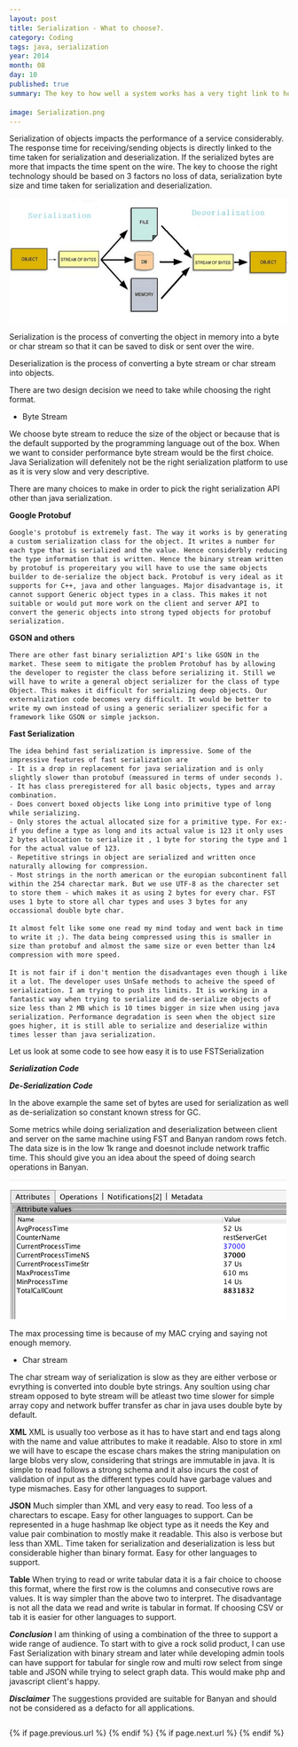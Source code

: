 ```yaml
---
layout: post
title: Serialization - What to choose?.
category: Coding
tags: java, serialization
year: 2014
month: 08
day: 10
published: true
summary: The key to how well a system works has a very tight link to how efficiently the objects in the system can be sent and received. What all design considerations can i do.

image: Serialization.png
---
```


Serialization of objects impacts the performance of a service considerably. The response time for receiving/sending objects is directly linked to the time taken for serialization and deserialization. If the serialized bytes are more that impacts the time spent on the wire. The key to choose the right technology should be based on 3 factors no loss of data, serialization byte size and time taken for serialization and deserialization.

![Java Serialization](/img/posts/Serialization.png)

Serialization is the process of converting the object in memory into a byte or char stream so that it can be saved to disk or sent over the wire.

Deserialization is the process of converting a byte stream or char stream into objects.

There are two design decision we need to take while choosing the right format.

* Byte Stream

We choose byte stream to reduce the size of the object or because that is the default supported by the programming language out of the box. When we want to consider performance byte stream would be the first choice. Java Serialization will defenitely not be the right serialization platform to use as it is very slow and very descriptive. 

There are many choices to make in order to pick the right serialization API
other than java serialization.

**Google Protobuf**

    Google's protobuf is extremely fast. The way it works is by generating a custom serialization class for the object. It writes a number for each type that is serialized and the value. Hence considerbly reducing the type information that is written. Hence the binary stream written by protobuf is propereitary you will have to use the same objects builder to de-serialize the object back. Protobuf is very ideal as it supports for C++, java and other languages. Major disadvantage is, it cannot support Generic object types in a class. This makes it not suitable or would put more work on the client and server API to convert the generic objects into strong typed objects for protobuf serialization. 

**GSON and others**
    
    There are other fast binary serializtion API's like GSON in the market. These seem to mitigate the problem Protobuf has by allowing the developer to register the class before serializing it. Still we will have to write a general object serializer for the class of type Object. This makes it difficult for serializing deep objects. Our externalization code becomes very difficult. It would be better to write my own instead of using a generic serializer specific for a framework like GSON or simple jackson.

**Fast Serialization**

    The idea behind fast serialization is impressive. Some of the impressive features of fast serialization are
    - It is a drop in replacement for java serialization and is only slightly slower than protobuf (meassured in terms of under seconds ). 
    - It has class preregistered for all basic objects, types and array combination. 
    - Does convert boxed objects like Long into primitive type of long while serializing. 
    - Only stores the actual allocated size for a primitive type. For ex:- if you define a type as long and its actual value is 123 it only uses 2 bytes allocation to serialize it , 1 byte for storing the type and 1 for the actual value of 123.
    - Repetitive strings in object are serialized and written once naturally allowing for compression.
    - Most strings in the north american or the europian subcontinent fall within the 254 charectar mark. But we use UTF-8 as the charecter set to store them - which makes it as using 2 bytes for every char. FST uses 1 byte to store all char types and uses 3 bytes for any occassional double byte char.
    
	It almost felt like some one read my mind today and went back in time to write it ;). The data being compressed using this is smaller in size than protobuf and almost the same size or even better than lz4 compression with more speed.
    
    It is not fair if i don't mention the disadvantages even though i like it a lot. The developer uses UnSafe methods to acheive the speed of serialization. I am trying to push its limits. It is working in a fantastic way when trying to serialize and de-serialize objects of size less than 2 MB which is 10 times bigger in size when using java serialization. Performance degradation is seen when the object size goes higher, it is still able to serialize and deserialize within times lesser than java serialization.

Let us look at some code to see how easy it is to use FSTSerialization

***Serialization Code***

<script src="https://gist.github.com/vallur/f0f67b213f9a56a715a3.js"></script>

***De-Serialization Code***    
<script src="https://gist.github.com/vallur/0a2f938593bf5fa56812.js"></script>

In the above example the same set of bytes are used for serialization as well as de-serialization so constant known stress for GC.

Some metrics while doing serialization and deserialization between client and server on the same machine using FST and Banyan random rows fetch. The data size is in the low 1k range and doesnot include network traffic time. This should give you an idea about the speed of doing search operations in Banyan.

![FSTSerialize](/img/posts/JMXSerialize.png)

The max processing time is because of my MAC crying and saying not enough memory.

* Char stream

The char stream way of serialization is slow as they are either verbose or evrything is converted into double byte strings. Any soultion using char stream opposed to byte stream will be atleast two time slower for simple array copy and network buffer transfer as char in java uses double byte by default.

**XML**
XML is usually too verbose as it has to have start and end tags along with the name and value attributes to make it readable. Also to store in xml we will have to escape the escase chars makes the string manipulation on large blobs very slow, considering that strings are immutable in java. It is simple to read follows a strong schema and it also incurs the cost of validation of input as the different types could have garbage values and type mismaches. Easy for other languages to support.

**JSON**
Much simpler than XML and very easy to read. Too less of a charectars to escape. Easy for other languages to support. Can be represented in a huge hashmap lke object type as it needs the Key and value pair combination to mostly make it readable. This also is verbose but less than XML. Time taken for serialization and deserialization is less but considerable higher than binary format. Easy for other languages to support.

**Table**
When trying to read or write tabular data it is a fair choice to choose this format, where the first row is the columns and consecutive rows are values. It is way simpler than the above two to interpret. The disadvantage is not all the data we read and write is tabular in format. If choosing CSV or tab it is easier for other languages to support. 

***Conclusion***
I am thinking of using a combination of the three to support a wide range of audience. To start with to give a rock solid product, I can use Fast Serialization with binary stream and later while developing admin tools can have support for tabular for single row and multi row select from singe table and JSON while trying to select graph data. This would make php and javascript client's happy.

***Disclaimer***
The suggestions provided are suitable for Banyan and should not be considered as a defacto for all applications.


<div class="row">	
	<div class="span9 column">
			<p class="pull-right">{% if page.previous.url %} <a href="{{page.previous.url}}" title="Previous Post: {{page.previous.title}}"><i class="icon-chevron-left"></i></a> 	{% endif %}   {% if page.next.url %} 	<a href="{{page.next.url}}" title="Next Post: {{page.next.title}}"><i class="icon-chevron-right"></i></a> 	{% endif %} </p>  
	</div>
</div>

<div id="fb-root"></div>
<script>(function(d, s, id) {
  var js, fjs = d.getElementsByTagName(s)[0];
  if (d.getElementById(id)) return;
  js = d.createElement(s); js.id = id;
  js.src = "//connect.facebook.net/en_US/sdk.js#xfbml=1&version=v2.0";
  fjs.parentNode.insertBefore(js, fjs);
}(document, 'script', 'facebook-jssdk'));</script>
<div class="fb-comments" data-href="http://vallur.github.io{{ page.url }}" data-numposts="5" data-width="700" data-colorscheme="light"></div>
<!-- Twitter -->
<script>!function(d,s,id){var js,fjs=d.getElementsByTagName(s)[0];if(!d.getElementById(id)){js=d.createElement(s);js.id=id;js.src="//platform.twitter.com/widgets.js";fjs.parentNode.insertBefore(js,fjs);}}(document,"script","twitter-wjs");</script>

<!-- Google + -->
<script type="text/javascript">
  (function() {
    var po = document.createElement('script'); po.type = 'text/javascript'; po.async = true;
    po.src = 'https://apis.google.com/js/plusone.js';
    var s = document.getElementsByTagName('script')[0]; s.parentNode.insertBefore(po, s);
  })();
</script>
